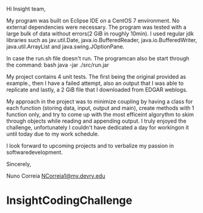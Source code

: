 

Hi Insight team,

My program was built on Eclipse IDE on a CentOS 7 environment.
No external dependencies were necessary.
The program was tested with a large bulk of data without errors(2 GiB in roughly 10min). I used regular jdk libraries such as jav.util.Date, java.io.BufferedReader, java.io.BufferedWriter, java.util.ArrayList and java.swing.JOptionPane.

In case the run.sh file doesn't run. The programcan also be start through the command: bash java -jar ./src/run.jar

My project contains 4 unit tests. The first being the original provided as example., then I have a failed attempt, also an output that I was able to replicate and lastly, a 2 GiB file that I downloaded from EDGAR weblogs.

My approach in the project was to minimize coupling by having a class for each function (storing data, input, output and main), create methods with 1 function only, and try to come up with the most efficeint algorythm to skim through objects while reading and appending output. I truly enjoyed the challenge, unfortunately I couldn't have dedicated a day for workingon it until today due to my work schedule.

I look forward to upcoming projects and to verbalize  my passion  in softwaredevelopment.


Sincerely,


Nuno Correia
NCorreia1@my.devry.edu
       
# InsightCodingChallenge

